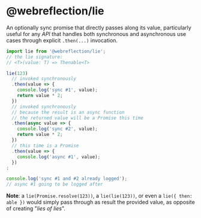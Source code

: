 # @webreflection/lie

An optionally sync promise that directly passes along its value, particularly useful for any *API* that handles both synchronous and asynchronous use cases through explicit `.then(...)` invocation.

```js
import lie from '@webreflection/lie';
// the lie signature:
// <T>(value: T) => Thenable<T>

lie(123)
  // invoked synchronously
  .then(value => {
    console.log('sync #1', value);
    return value * 2;
  })
  // invoked synchronously
  // because the result is an async function
  // the returned value will be a Promise this time
  .then(async value => {
    console.log('sync #2', value);
    return value * 2;
  })
  // this time is a Promise
  .then(value => {
    console.log('async #1', value);
  })
;

console.log('sync #1 and #2 already logged');
// async #1 going to be logged after
```

**Note**: a `lie(Promise.resolve(123))`, a `lie(lie(123))`, or even a `lie({ then: able })` would simply pass through as result the provided value, as opposite of creating "*lies of lies*".
